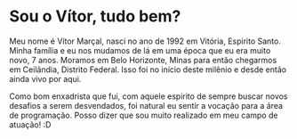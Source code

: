 # Sou o Vítor, tudo bem?

Meu nome é Vítor Marçal, nasci no ano de 1992 em Vitória, Espirito Santo. Minha família e eu nos mudamos de lá em uma 
época que eu era muito novo, 7 anos. Moramos em Belo Horizonte, Minas para então chegarmos em  Ceilândia, Distrito Federal.
Isso foi no início deste milênio e desde então ainda vivo por aqui.

Como bom enxadrista que fui, com aquele espirito de sempre buscar novos desafios a serem desvendados, foi natural eu sentir 
a vocação para a área de programação. Posso dizer que sou muito realizado em meu campo de atuação! :D
